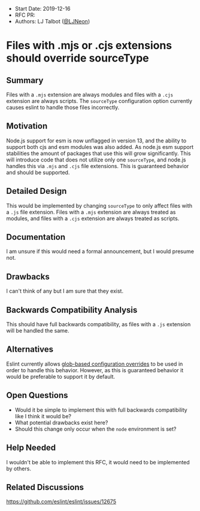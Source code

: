 - Start Date: 2019-12-16
- RFC PR:
- Authors: LJ Talbot ([@LJNeon](https://github.com/LJNeon/))

# Files with .mjs or .cjs extensions should override sourceType

## Summary

Files with a `.mjs` extension are always modules and files with a `.cjs` extension are always scripts. The `sourceType` configuration option currently causes eslint to handle those files incorrectly.

## Motivation

Node.js support for esm is now unflagged in version 13, and the ability to support both cjs and esm modules was also added. As node.js esm support stabilities the amount of packages that use this will grow significantly. This will introduce code that does not utilize only one `sourceType`, and node.js handles this via `.mjs` and `.cjs` file extensions. This is guaranteed behavior and should be supported.

## Detailed Design

This would be implemented by changing `sourceType` to only affect files with a `.js` file extension. Files with a `.mjs` extension are always treated as modules, and files with a `.cjs` extension are always treated as scripts.

## Documentation

I am unsure if this would need a formal announcement, but I would presume not.

## Drawbacks

I can't think of any but I am sure that they exist.

## Backwards Compatibility Analysis

This should have full backwards compatibility, as files with a `.js` extension will be handled the same.

## Alternatives

Eslint currently allows [glob-based configuration overrides](https://eslint.org/docs/user-guide/configuring#configuration-based-on-glob-patterns) to be used in order to handle this behavior. However, as this is guaranteed behavior it would be preferable to support it by default.

## Open Questions

 - Would it be simple to implement this with full backwards compatibility like I think it would be?
 - What potential drawbacks exist here?
 - Should this change only occur when the `node` environment is set?

## Help Needed

I wouldn't be able to implement this RFC, it would need to be implemented by others.

## Related Discussions

https://github.com/eslint/eslint/issues/12675

